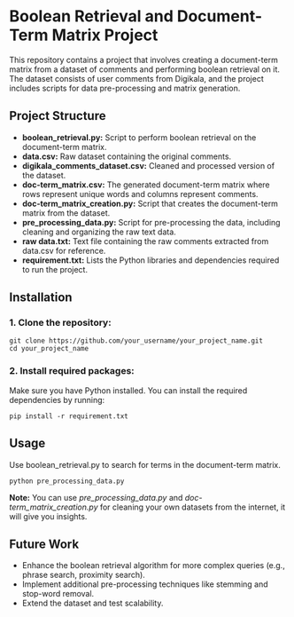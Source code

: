 # Boolean Retrieval and Document-Term Matrix Project

This repository contains a project that involves creating a document-term matrix from a dataset of comments and performing boolean retrieval on it. The dataset consists of user comments from Digikala, and the project includes scripts for data pre-processing and matrix generation.

## Project Structure

* __boolean_retrieval.py:__ Script to perform boolean retrieval on the document-term matrix.
* __data.csv:__ Raw dataset containing the original comments.
* __digikala_comments_dataset.csv:__ Cleaned and processed version of the dataset.
* __doc-term_matrix.csv:__ The generated document-term matrix where rows represent unique words and columns represent comments.
* __doc-term_matrix_creation.py:__ Script that creates the document-term matrix from the dataset.
* __pre_processing_data.py:__ Script for pre-processing the data, including cleaning and organizing the raw text data.
* __raw data.txt:__ Text file containing the raw comments extracted from data.csv for reference.
* __requirement.txt:__ Lists the Python libraries and dependencies required to run the project.

## Installation

### 1. __Clone the repository:__
```
git clone https://github.com/your_username/your_project_name.git
cd your_project_name
```

### 2. Install required packages:
Make sure you have Python installed. You can install the required dependencies by running:
```
pip install -r requirement.txt
```

## Usage
Use boolean_retrieval.py to search for terms in the document-term matrix.
```
python pre_processing_data.py
```

__Note:__ You can use _pre_processing_data.py_ and _doc-term_matrix_creation.py_ for cleaning your own datasets from the internet, it will give you insights.

## Future Work
* Enhance the boolean retrieval algorithm for more complex queries (e.g., phrase search, proximity search).
* Implement additional pre-processing techniques like stemming and stop-word removal.
* Extend the dataset and test scalability.
